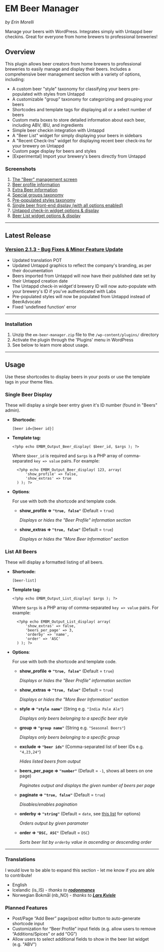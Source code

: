 # EM Beer Manager #

*by Erin Morelli*

Manage your beers with WordPress. Integrates simply with Untappd beer checkins. Great for everyone from home brewers to professional breweries!


## Overview ###

This plugin allows beer creators from home brewers to professional breweries to easily manage and display their beers. Includes a comprehensive beer management section with a variety of options, including:

* A custom beer "style" taxonomy for classifying your beers pre-populated with styles from Untappd
* A customizable "group" taxonomy for categorizing and grouping your beers
* Shortcodes and template tags for displaying all or a select number of beers
* Custom meta boxes to store detailed information about each beer, including ABV, IBU, and ingredients
* Simple beer checkin integration with Untappd
* A "Beer List" widget for simply displaying your beers in sidebars
* A "Recent Check-Ins" widget for displaying recent beer check-ins for your brewery on Untappd
* Custom page display for beers and styles
* [Experimental] Import your brewery's beers directly from Untappd


### Screenshots ###

1. [The "Beer" management screen](https://bitbucket.org/repo/jbBK97/images/2094199255-screenshot-1.jpg)
2. [Beer profile information](https://bitbucket.org/repo/jbBK97/images/3661523039-screenshot-2.jpg)
3. [Extra Beer information](https://bitbucket.org/repo/jbBK97/images/489714407-screenshot-3.jpg)
4. [Special groups taxonomy](https://bitbucket.org/repo/jbBK97/images/1441219431-screenshot-4.jpg)
5. [Pre-populated styles taxonomy](https://bitbucket.org/repo/jbBK97/images/124939507-screenshot-5.jpg)
6. [Single beer front-end display (with all options enabled)](https://bitbucket.org/repo/jbBK97/images/4234449303-screenshot-6.jpg)
7. [Untappd check-in widget options & display](https://bitbucket.org/repo/jbBK97/images/924423916-screenshot-7.jpg)
8. [Beer List widget options & display](https://bitbucket.org/repo/jbBK97/images/2556482217-screenshot-8.jpg)



*****


## Latest Release ##


### [Version 2.1.3 - Bug Fixes & Minor Feature Update](https://bitbucket.org/ErinMorelli/em-beer-manager/downloads/em-beer-manager.2.1.3.zip) ###
* Updated translation POT
* Updated Untappd graphics to reflect the company's branding, as per their documentation
* Beers imported from Untappd will now have their published date set by their Untappd creation date
* The Untappd check-in widget'd brewery ID will now auto-populate with your brewery's ID if you've authenticated with Labs
* Pre-populated styles will now be populated from Untappd instead of BeerAdvocate
* Fixed 'undefined function' error


*****


### Installation ###

1. Unzip the `em-beer-manager.zip` file to the `/wp-content/plugins/` directory
1. Activate the plugin through the 'Plugins' menu in WordPress
1. See below to learn more about usage.


*****

## Usage ##


Use these shortcodes to display beers in your posts or use the template tags in your theme files.


### Single Beer Display ###

These will display a single beer entry given it's ID number (found in "Beers" admin).

* __Shortcode:__

    `[beer id={beer id}]`

* __Template tag:__

    `<?php echo EMBM_Output_Beer_display( $beer_id, $args ); ?>`

    Where `$beer_id` is required and `$args` is a PHP array of comma-separated `key => value` pairs. For example:

        <?php echo EMBM_Output_Beer_display( 123, array(
            'show_profile' => false,
            'show_extras' => true
        ) ); ?>

* __Options__:

    For use with both the shortcode and template code.

    * __show_profile => `"true, false"`__ (Default = `true`)

        *Displays or hides the "Beer Profile" information section*

    * __show_extras => `"true, false"`__ (Default = `true`)

        *Displays or hides the "More Beer Information" section*


### List All Beers ###

These will display a formatted listing of all beers.

* __Shortcode:__

    `[beer-list]`

* __Template tag:__

    `<?php echo EMBM_Output_List_display( $args ); ?>`

    Where `$args` is a PHP array of comma-separated `key => value` pairs. For example:

        <?php echo EMBM_Output_List_display( array(
            'show_extras' => false,
            'beers_per_page' => 3,
            'orderby' => 'name',
            'order' => 'ASC'
        ) ); ?>

* __Options__:

    For use with both the shortcode and template code.

    * __show_profile => `"true, false"`__ (Default = `true`)

        *Displays or hides the "Beer Profile" information section*

    * __show_extras => `"true, false"`__ (Default = `true`)

        *Displays or hides the "More Beer Information" section*

    * __style => `"style name"`__ (String e.g. `"India Pale Ale"`)

        *Displays only beers belonging to a specific beer style*

    * __group => `"group name"`__ (String e.g. `"Seasonal Beers"`)

        *Displays only beers belonging to a specific group*

    * __exclude => `"beer ids"`__ (Comma-separated list of beer IDs e.g. `"4,23,24"`)

        *Hides listed beers from output*

    * __beers\_per\_page => `"number"`__ (Default = `-1`, shows all beers on one page)

        *Paginates output and displays the given number of beers per page*

    * __paginate => `"true, false"`__ (Default = `true`)

        *Disables/enables pagination*

    * __orderby => `"string"`__ (Default = `date`, see [this list](http://codex.wordpress.org/Class_Reference/WP_Query#Order_.26_Orderby_Parameters) for options)

        *Orders output by given paramater*

    * __order => `"DSC, ASC"`__ (Default = `DSC`)

        *Sorts beer list by `orderby` value in ascending or descending order*



*****

### Translations ###

I would love to be able to expand this section - let me know if you are able to contribute!

* English
* Icelandic (is_IS) - *thanks to __[rodonmanes](http://bjorspjall.is)__*
* Norwegian Bokmål (nb_NO) - *thanks to __[Lars Kvisle](http://www.lars.kvisle.no)__*


### Planned Features ###

* Post/Page “Add Beer” page/post editor button to auto-generate shortcode input
* Customization for “Beer Profile” input fields (e.g. allow users to remove “Additions/Spices” or add “OG”)
* Allow users to select additional fields to show in the beer list widget (e.g. "ABV")
